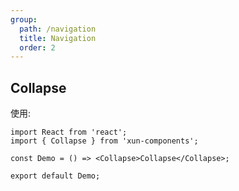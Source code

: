 ```yaml
---
group:
  path: /navigation
  title: Navigation
  order: 2
---
```


## Collapse

使用:

```tsx
import React from 'react';
import { Collapse } from 'xun-components';

const Demo = () => <Collapse>Collapse</Collapse>;

export default Demo;
```
